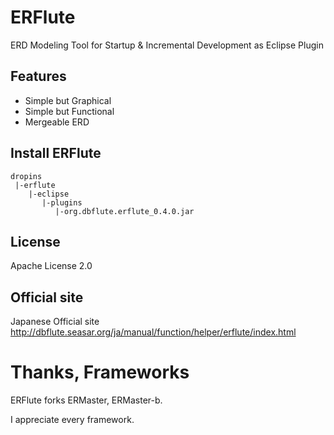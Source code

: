 ERFlute
=======================
ERD Modeling Tool for Startup & Incremental Development as Eclipse Plugin

## Features

- Simple but Graphical
- Simple but Functional
- Mergeable ERD

## Install ERFlute

```
dropins
 |-erflute
    |-eclipse
       |-plugins
          |-org.dbflute.erflute_0.4.0.jar
```

## License
Apache License 2.0

## Official site
Japanese Official site  
http://dbflute.seasar.org/ja/manual/function/helper/erflute/index.html

# Thanks, Frameworks
ERFlute forks ERMaster, ERMaster-b.  

I appreciate every framework.
